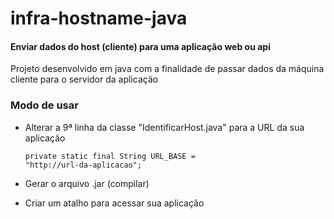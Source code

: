 # infra-hostname-java
#### Enviar dados do host (cliente) para uma aplicação web ou api

Projeto desenvolvido em java com a finalidade de passar dados da máquina cliente para o servidor da aplicação

### Modo de usar
- Alterar a 9ª linha da classe "IdentificarHost.java" para a URL da sua aplicação

  <code>private static final String URL_BASE = "http://url-da-aplicacao";</code>
  
- Gerar o arquivo .jar (compilar)
- Criar um atalho para acessar sua aplicação


